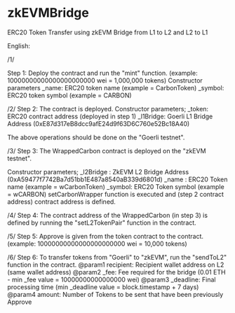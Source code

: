 # zkEVMBridge
ERC20 Token Transfer using zkEVM Bridge from L1 to L2 and L2 to L1

English: 

/1/

Step 1: Deploy the <ERC20> contract and run the "mint" function. (example: 10000000000000000000000 wei = 1,000,000 tokens)
Constructor parameters
_name: ERC20 token name (example = CarbonToken)
_symbol: ERC20 token symbol (example = CARBON)

/2/
Step 2: The <CarbonWrapper> contract is deployed. 
Constructor parameters;
_token: ERC20 contract address (deployed in step 1)
_l1Bridge: Goerli L1 Bridge Address (0xE87d317eB8dcc9afE24d9f63D6C760e52Bc18A40)

The above operations should be done on the "Goerli testnet".

/3/
Step 3: The WrappedCarbon contract is deployed on the "zkEVM testnet".

Constructor parameters;
_l2Bridge : ZkEVM L2 Bridge Address (0xA59477f7742Ba7d51bb1E487a8540aB339d6801d)
_name : ERC20 Token name (example = wCarbonToken)
_symbol: ERC20 Token symbol (example = wCARBON)
setCarbonWrapper function is executed and <carbonWrapper> (step 2 contract address) contract address is defined.

/4/
Step 4: The contract address of the WrappedCarbon (in step 3) is defined by running the "setL2TokenPair" function in the <CarbonWrapper> contract.

/5/
Step 5: Approve is given from the <ERC20> token contract to the <CarbonWrapper> contract. (example: 10000000000000000000000 wei = 10,000 tokens)

/6/ 
Step 6: To transfer tokens from "Goerli" to "zkEVM", run the "sendToL2" function in the <CarbonWrapper> contract.
    @param1 recipient: Recipient wallet address on L2 (same wallet address)
    @param2 _fee: Fee required for the bridge (0.01 ETH - min _fee value = 10000000000000000 wei)
    @param3 _deadline: Final processing time (min _deadline value = block.timestamp + 7 days)
    @param4 amount: Number of Tokens to be sent that have been previously Approve

